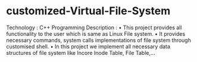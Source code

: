 # customized-Virtual-File-System
Technology : C++ Programming 
Description : 
• This project provides all functionality to the user which is same as Linux File system. 
• It provides necessary commands, system calls implementations of file system through customised shell. 
• In this project we implement all necessary data structures of file system like Incore Inode Table, File Table,…
